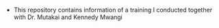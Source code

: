 - This repository contains information of a training I conducted together with Dr. Mutakai and Kennedy Mwangi

